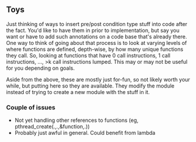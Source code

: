 
## Toys

Just thinking of ways to insert pre/post condition type stuff into code
after the fact. You'd like to have them in prior to implementation, but
say you want or have to add such annotations on a code base that's already
there. One way to think of going about that process is to look at varying
levels of where functions are defined, depth-wise, by how many unique functions
they call.
So, looking at functions that have 0 call instructions, 1 call instructions, 
..., >k call instructions lumped. This may or may not be useful for you
depending on goals.

Aside from the above, these are mostly just for-fun, so not likely worth
your while, but putting here so they are available. They modify the 
module instead of trying to create a new module with the stuff in it.

### Couple of issues

- Not yet handling other references to functions (eg, pthread_create(.,.,&function,.))
- Probably just awful in general. Could benefit from lambda
